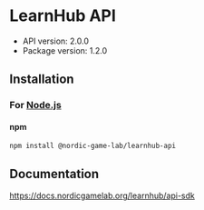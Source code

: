 # LearnHub API

- API version: 2.0.0
- Package version: 1.2.0

## Installation

### For [Node.js](https://nodejs.org/)

#### npm

```shell
npm install @nordic-game-lab/learnhub-api
```

## Documentation
https://docs.nordicgamelab.org/learnhub/api-sdk